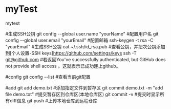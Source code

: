 # myTest
mytest

#生成SSH公钥
git config --global user.name "yourName" #配置用户名
git config --global user.email "yourEmail" #配置邮箱
ssh-keygen -t rsa -C "yourEmail" #生成SSH公钥
cat ~/.ssh/id_rsa.pub #查看公钥，并把次公钥添加到[个人设置-SSH keys]https://github.com/settings/keys
ssh -T git@github.com #若返回You've successfully authenticated, but GitHub does not provide shell access 。这就表示已成功连上github。 

#config
git config --list #查看当前git配置

#add
git add demo.txt #添加指定文件到暂存区
git commit demo.txt -m "add file demo.txt" #提交暂存区到仓库区(本地仓库区)
git commit -v #提交时显示所有diff信息
git push #上传本地仓库到远程仓库
